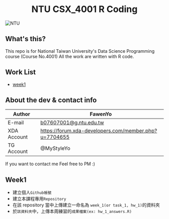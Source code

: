 <h1 align="center">NTU CSX_4001 R Coding</h1>

![NTU](https://i.imgur.com/mphPxIM.png "NTU Logo")



What's this?
------
This repo is for National Taiwan University's Data Science Programming course (Course No.4001)
All the work are written with R code.



Work List
------
* [week1](#week1)



About the dev & contact info
-----

|Author| FawenYo|
|---|---
|E-mail|b07607001@g.ntu.edu.tw
|XDA Account|https://forum.xda-developers.com/member.php?u=7704655
|TG Account|@MyStyleYo

If you want to contact me
Feel free to PM :)



Week1
------
* 建立個人`Github帳號`
* 建立本課程專用`Repository`
* 在該 repository 當中上傳建立一命名為 `week_1(or task_1, hw_1)`的資料夾
* 於`該資料夾`中，上傳本周練習的`成果檔案(ex: hw_1_answers.R)`
